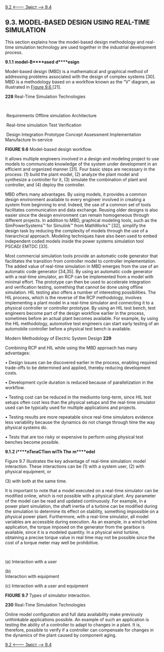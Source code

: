 [9.2 <--- ](9_2.md) [   Зміст   ](README.md) [--> 9.4](9_4.md)

## 9.3. MODEL-BASED DESIGN USING REAL-TIME SIMULATION

This section explains how the model-based design methodology and real-time simulation technology are used together in the industrial development process.

 

**9.1.1**            **m****odel****-B****ased** **d****esign**

Model-based design (MBD) is a mathematical and graphical method of addressing problems associated with the design of complex systems [30]. MBD is a methodology based on a workflow known as the “V” diagram, as illustrated in [Figure 9.6 ](#_bookmark55)[21].



**228**                             Real-Time Simulation Technologies

​                                                                                           

​            Requirements      Offline simulation      Architecture            

​            Real-time simulation      Test             Verification            

​            Design       Integration             Prototype             Concept     Assessment       Implementation     Manufacture     In-service            







**FIGURE 9.6** Model-based design workflow.

 

 

It allows multiple engineers involved in a design and modeling project to use models to communicate knowledge of the system under development in an efficient and organized manner [31]. Four basic steps are necessary in the process: (1) build the plant model, (2) analyze the plant model and synthesize a controller for it, (3) simulate the combination of plant and controller, and (4) deploy the controller.

MBD offers many advantages. By using models, it provides a common design environment available to every engineer involved in creating a system from beginning to end. Indeed, the use of a common set of tools facilitates communication and data exchange. Reusing older designs is also easier since the design environment can remain homogeneous through different projects. In addition to MBD, graphical modeling tools, such as the SimPowerSystems™ for Simulink™ from MathWorks™ [32], simplify the design task by reducing the complexity of models through the use of a hierarchical approach. Modeling techniques have also been used to embed independent coded models inside the power systems simulation tool PSCAD/ EMTDC [33].

Most commercial simulation tools provide an automatic code generator that facilitates the transition from controller model to controller implementation. The added value of real-time simulation in MBD emerges from the use of an automatic code generator [34,35]. By using an automatic code generator with a real-time simulator, an RCP can be implemented from a model with minimal effort. The prototype can then be used to accelerate integration and verification testing, something that cannot be done using offline simulation. HIL testing also offers a number of interesting possibilities. The HIL process, which is the reverse of the RCP methodology, involves implementing a plant model in a real-time simulator and connecting it to a physical controller or controller prototype. By using an HIL test bench, test engineers become part of the design workflow earlier in the process, sometimes before an actual plant becomes available. For example, by using the HIL methodology, automotive test engineers can start early testing of an automobile controller before a physical test bench is available.



Modern Methodology of Electric System Design                     **229**

 

Combining RCP and HIL while using the MBD approach has many advantages:

•   Design issues can be discovered earlier in the process, enabling required trade-offs to be determined and applied, thereby reducing development costs.

•   Development cycle duration is reduced because of parallelization in the workflow.

•   Testing cost can be reduced in the mediumto long-term, since HIL test setups often cost less than the physical setups and the real-time simulator used can be typically used for multiple applications and projects.

•   Testing results are more repeatable since real-time simulators evidence less variability because the dynamics do not change through time the way physical systems do.

•   Tests that are too risky or expensive to perform using physical test benches become possible.

 

**9.1.2**            **i****nTeraCTion wiTh The** **m****odel**

Figure 9.7 illustrates the key advantage of real-time simulation: model interaction. These interactions can be (1) with a system user, (2) with physical equipment, or

(3)   with both at the same time.

It is important to note that a model executed on a real-time simulator can be modified online, which is not possible with a physical plant. Any parameter of the model can be read and updated continuously. For example, in a power plant simulation, the shaft inertia of a turbine can be modified during the simulation to determine its effect on stability, something impossible on a physical power plant. Furthermore, with a real-time simulator, all model variables are accessible during execution. As an example, in a wind turbine application, the torque imposed on the generator from the gearbox is available, since it is a modeled quantity. In a physical wind turbine, obtaining a precise torque value in real time may not be possible since the cost of a torque meter may well be prohibitive.

 

​     

(a) Interaction with a user

 

(b)      
 Interaction with equipment

(c)                                    Interaction with a user and equipment

**FIGURE 9.7** Types of simulator interaction.



**230**                             Real-Time Simulation Technologies

 

Online model configuration and full data availability make previously unthinkable applications possible. An example of such an application is testing the ability of a controller to adapt to changes in a plant. It is, therefore, possible to verify if a controller can compensate for changes in the dynamics of the plant caused by component aging.

[9.2 <--- ](9_2.md) [   Зміст   ](README.md) [--> 9.4](9_4.md)